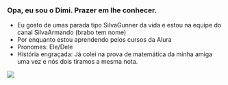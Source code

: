 ### Opa, eu sou o Dimi. Prazer em lhe conhecer.
- Eu gosto de umas parada tipo SiIvaGunner da vida e estou na equipe do canal SilvaArmando (brabo tem nome)
- Por enquanto estou aprendendo pelos cursos da Alura
- Pronomes: Ele/Dele
- História engraçada: Já colei na prova de matemática da minha amiga uma vez e nós dois tiramos a mesma nota.
  
![]([https://tenor.com/view/markiplier-jumpscare-punch-fnaf-gif-23353403)
